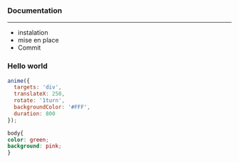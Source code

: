 ### Documentation
--------------------
* instalation
* mise en place
* Commit


### Hello world

```javascript
anime({
  targets: 'div',
  translateX: 250,
  rotate: '1turn',
  backgroundColor: '#FFF',
  duration: 800
});
```


```css
body{
color: green;
background: pink;
}
```
